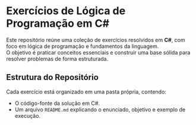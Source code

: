 # Exercícios de Lógica de Programação em C#

Este repositório reúne uma coleção de exercícios resolvidos em **C#**, com foco em lógica de programação e fundamentos da linguagem.  
O objetivo é praticar conceitos essenciais e construir uma base sólida para resolver problemas de forma estruturada.

##  Estrutura do Repositório

Cada exercício está organizado em uma pasta própria, contendo:
- O código-fonte da solução em C#.
- Um arquivo `README.md` explicando o enunciado, objetivo e exemplo de execução.
